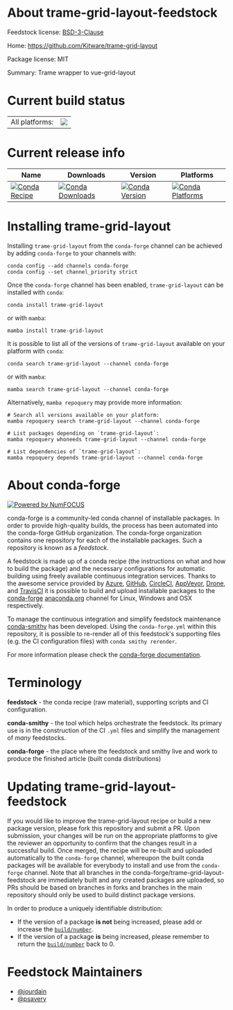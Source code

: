 About trame-grid-layout-feedstock
=================================

Feedstock license: [BSD-3-Clause](https://github.com/conda-forge/trame-grid-layout-feedstock/blob/main/LICENSE.txt)

Home: https://github.com/Kitware/trame-grid-layout

Package license: MIT

Summary: Trame wrapper to vue-grid-layout

Current build status
====================


<table><tr><td>All platforms:</td>
    <td>
      <a href="https://dev.azure.com/conda-forge/feedstock-builds/_build/latest?definitionId=21213&branchName=main">
        <img src="https://dev.azure.com/conda-forge/feedstock-builds/_apis/build/status/trame-grid-layout-feedstock?branchName=main">
      </a>
    </td>
  </tr>
</table>

Current release info
====================

| Name | Downloads | Version | Platforms |
| --- | --- | --- | --- |
| [![Conda Recipe](https://img.shields.io/badge/recipe-trame--grid--layout-green.svg)](https://anaconda.org/conda-forge/trame-grid-layout) | [![Conda Downloads](https://img.shields.io/conda/dn/conda-forge/trame-grid-layout.svg)](https://anaconda.org/conda-forge/trame-grid-layout) | [![Conda Version](https://img.shields.io/conda/vn/conda-forge/trame-grid-layout.svg)](https://anaconda.org/conda-forge/trame-grid-layout) | [![Conda Platforms](https://img.shields.io/conda/pn/conda-forge/trame-grid-layout.svg)](https://anaconda.org/conda-forge/trame-grid-layout) |

Installing trame-grid-layout
============================

Installing `trame-grid-layout` from the `conda-forge` channel can be achieved by adding `conda-forge` to your channels with:

```
conda config --add channels conda-forge
conda config --set channel_priority strict
```

Once the `conda-forge` channel has been enabled, `trame-grid-layout` can be installed with `conda`:

```
conda install trame-grid-layout
```

or with `mamba`:

```
mamba install trame-grid-layout
```

It is possible to list all of the versions of `trame-grid-layout` available on your platform with `conda`:

```
conda search trame-grid-layout --channel conda-forge
```

or with `mamba`:

```
mamba search trame-grid-layout --channel conda-forge
```

Alternatively, `mamba repoquery` may provide more information:

```
# Search all versions available on your platform:
mamba repoquery search trame-grid-layout --channel conda-forge

# List packages depending on `trame-grid-layout`:
mamba repoquery whoneeds trame-grid-layout --channel conda-forge

# List dependencies of `trame-grid-layout`:
mamba repoquery depends trame-grid-layout --channel conda-forge
```


About conda-forge
=================

[![Powered by
NumFOCUS](https://img.shields.io/badge/powered%20by-NumFOCUS-orange.svg?style=flat&colorA=E1523D&colorB=007D8A)](https://numfocus.org)

conda-forge is a community-led conda channel of installable packages.
In order to provide high-quality builds, the process has been automated into the
conda-forge GitHub organization. The conda-forge organization contains one repository
for each of the installable packages. Such a repository is known as a *feedstock*.

A feedstock is made up of a conda recipe (the instructions on what and how to build
the package) and the necessary configurations for automatic building using freely
available continuous integration services. Thanks to the awesome service provided by
[Azure](https://azure.microsoft.com/en-us/services/devops/), [GitHub](https://github.com/),
[CircleCI](https://circleci.com/), [AppVeyor](https://www.appveyor.com/),
[Drone](https://cloud.drone.io/welcome), and [TravisCI](https://travis-ci.com/)
it is possible to build and upload installable packages to the
[conda-forge](https://anaconda.org/conda-forge) [anaconda.org](https://anaconda.org/)
channel for Linux, Windows and OSX respectively.

To manage the continuous integration and simplify feedstock maintenance
[conda-smithy](https://github.com/conda-forge/conda-smithy) has been developed.
Using the ``conda-forge.yml`` within this repository, it is possible to re-render all of
this feedstock's supporting files (e.g. the CI configuration files) with ``conda smithy rerender``.

For more information please check the [conda-forge documentation](https://conda-forge.org/docs/).

Terminology
===========

**feedstock** - the conda recipe (raw material), supporting scripts and CI configuration.

**conda-smithy** - the tool which helps orchestrate the feedstock.
                   Its primary use is in the construction of the CI ``.yml`` files
                   and simplify the management of *many* feedstocks.

**conda-forge** - the place where the feedstock and smithy live and work to
                  produce the finished article (built conda distributions)


Updating trame-grid-layout-feedstock
====================================

If you would like to improve the trame-grid-layout recipe or build a new
package version, please fork this repository and submit a PR. Upon submission,
your changes will be run on the appropriate platforms to give the reviewer an
opportunity to confirm that the changes result in a successful build. Once
merged, the recipe will be re-built and uploaded automatically to the
`conda-forge` channel, whereupon the built conda packages will be available for
everybody to install and use from the `conda-forge` channel.
Note that all branches in the conda-forge/trame-grid-layout-feedstock are
immediately built and any created packages are uploaded, so PRs should be based
on branches in forks and branches in the main repository should only be used to
build distinct package versions.

In order to produce a uniquely identifiable distribution:
 * If the version of a package **is not** being increased, please add or increase
   the [``build/number``](https://docs.conda.io/projects/conda-build/en/latest/resources/define-metadata.html#build-number-and-string).
 * If the version of a package **is** being increased, please remember to return
   the [``build/number``](https://docs.conda.io/projects/conda-build/en/latest/resources/define-metadata.html#build-number-and-string)
   back to 0.

Feedstock Maintainers
=====================

* [@jourdain](https://github.com/jourdain/)
* [@psavery](https://github.com/psavery/)

